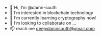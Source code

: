 - 👋 Hi, I’m @damn-south
- 👀 I’m interested in blockchain technology
- 🌱 I’m currently learning cryptography now!
- 💞️ I’m looking to collaborate on ...
- 📫  reach me deejydamnsouth@gmail.com

<!---
damn-south/damn-south is a ✨ special ✨ repository because its `README.md` (this file) appears on your GitHub profile.
You can click the Preview link to take a look at your changes.
--->
